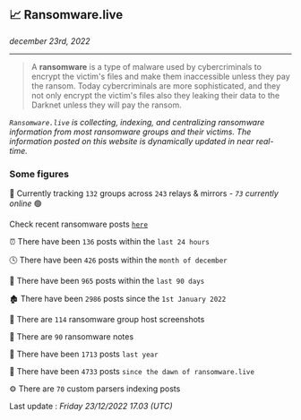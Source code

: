 ## 📈 Ransomware.live
_december 23rd, 2022_

---

> A **ransomware** is a type of malware used by cybercriminals to encrypt the victim's files and make them inaccessible unless they pay the ransom. Today cybercriminals are more sophisticated, and they not only encrypt the victim's files also they leaking their data to the Darknet unless they will pay the ransom.


_`Ransomware.live` is collecting, indexing, and centralizing ransomware information from most ransomware groups and their victims. The information posted on this website is dynamically updated in near real-time._

### Some figures 

🔎 Currently tracking `132` groups across `243` relays & mirrors - _`73` currently online_ 🟢

Check recent ransomware posts [`here`](recentposts.md)


⏰ There have been `136` posts within the `last 24 hours`

🕓 There have been `426` posts within the `month of december`

📅 There have been `965` posts within the `last 90 days`

🏚 There have been `2986` posts since the `1st January 2022`

📸 There are `114` ransomware group host screenshots

📝 There are `90` ransomware notes

🚀 There have been `1713` posts `last year`

🐣 There have been `4733` posts `since the dawn of ransomware.live`

⚙️ There are `70` custom parsers indexing posts



Last update : _Friday 23/12/2022 17.03 (UTC)_

